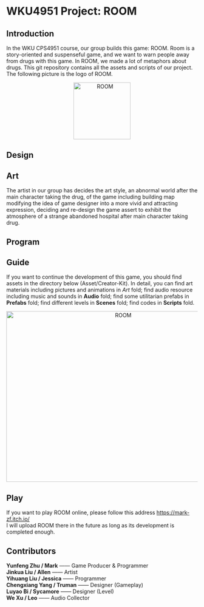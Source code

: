# WKU4951 Project: ROOM
## Introduction  
In the WKU CPS4951 course, our group builds this game: ROOM. Room is a story-oriented and suspenseful game, and we want to warn people away from drugs 
with this game. In ROOM, we made a lot of metaphors about drugs. This git repository contains all the assets and scripts of our project.
The following picture is the logo of ROOM.  
<div align=center><img src="https://user-images.githubusercontent.com/61057370/160802261-e36150c2-5186-4433-a415-c159427c475d.jpg" width="150" height="150" alt="ROOM"/></div>
  
## Design

## Art
The artist in our group has decides the art style, an abnormal world after the main character taking the drug, of the game including building map modifying the idea of game designer into a more vivid and attracting expression, deciding and re-design the game assert to exhibit the atmosphere of a strange abandoned hospital after main character taking drug.   

## Program

## Guide  
If you want to continue the development of this game, you should find assets in the directory below (Asset/Creator-Kit). In detail, you can find art materials including pictures and animations in *Art* fold; find audio resource including music and sounds in **Audio** fold; find some utilitarian prefabs in **Prefabs** fold; find different levels in **Scenes** fold; find codes in **Scripts** fold.  
<div align=center><img src="https://user-images.githubusercontent.com/61057370/160852793-2e076dbf-1c21-4a0c-985b-0bc55165268f.png" width="600" height="450" alt="ROOM"/></div>

## Play 
If you want to play ROOM online, please follow this address https://mark-zf.itch.io/  
I will upload ROOM there in the future as long as its development is completed enough. 

## Contributors  
**Yunfeng Zhu / Mark** —— Game Producer & Programmer  
**Jinkua Liu / Allen** —— Artist  
**Yihuang Liu / Jessica** —— Programmer  
**Chengxiang Yang / Truman** —— Designer (Gameplay)  
**Luyao Bi / Sycamore** —— Designer (Level)  
**We Xu / Leo** —— Audio Collector  
